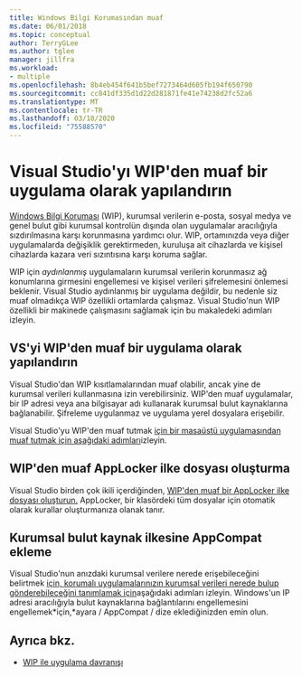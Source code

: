 ```yaml
---
title: Windows Bilgi Korumasından muaf
ms.date: 06/01/2018
ms.topic: conceptual
author: TerryGLee
ms.author: tglee
manager: jillfra
ms.workload:
- multiple
ms.openlocfilehash: 8b4eb454f641b5bef7273464d605fb194f650790
ms.sourcegitcommit: cc841df335d1d22d281871fe41e74238d2fc52a6
ms.translationtype: MT
ms.contentlocale: tr-TR
ms.lasthandoff: 03/18/2020
ms.locfileid: "75588570"
---
```

# <a name="configure-visual-studio-as-a-wip-exempt-app"></a>Visual Studio'yı WIP'den muaf bir uygulama olarak yapılandırın

[Windows Bilgi Koruması](/windows/security/information-protection/windows-information-protection/protect-enterprise-data-using-wip) (WIP), kurumsal verilerin e-posta, sosyal medya ve genel bulut gibi kurumsal kontrolün dışında olan uygulamalar aracılığıyla sızdırılmasına karşı korunmasına yardımcı olur. WIP, ortamınızda veya diğer uygulamalarda değişiklik gerektirmeden, kuruluşa ait cihazlarda ve kişisel cihazlarda kazara veri sızıntısına karşı koruma sağlar.

WIP için *aydınlanmış* uygulamaların kurumsal verilerin korunmasız ağ konumlarına girmesini engellemesi ve kişisel verileri şifrelemesini önlemesi beklenir. Visual Studio aydınlanmış bir uygulama değildir, bu nedenle siz muaf olmadıkça WIP özellikli ortamlarda çalışmaz. Visual Studio'nun WIP özellikli bir makinede çalışmasını sağlamak için bu makaledeki adımları izleyin.

## <a name="configure-vs-as-a-wip-exempt-app"></a>VS'yi WIP'den muaf bir uygulama olarak yapılandırın

Visual Studio'dan WIP kısıtlamalarından muaf olabilir, ancak yine de kurumsal verileri kullanmasına izin verebilirsiniz. WIP'den muaf uygulamalar, bir IP adresi veya ana bilgisayar adı kullanarak kurumsal bulut kaynaklarına bağlanabilir. Şifreleme uygulanmaz ve uygulama yerel dosyalara erişebilir.

Visual Studio'yu WIP'den muaf tutmak [için bir masaüstü uygulamasından muaf tutmak için aşağıdaki adımları](/windows/security/information-protection/windows-information-protection/create-wip-policy-using-intune-azure#exempt-apps-from-a-wip-policy)izleyin.

## <a name="create-a-wip-exempt-applocker-policy-file"></a>WIP'den muaf AppLocker ilke dosyası oluşturma

Visual Studio birden çok ikili içerdiğinden, [WIP'den muaf bir AppLocker ilke dosyası oluşturun.](/windows/security/threat-protection/windows-defender-application-control/applocker/run-the-automatically-generate-rules-wizard) AppLocker, bir klasördeki tüm dosyalar için otomatik olarak kurallar oluşturmanıza olanak tanır.

## <a name="add-appcompat-to-the-enterprise-cloud-resource-policy"></a>Kurumsal bulut kaynak ilkesine AppCompat ekleme

Visual Studio'nun anızdaki kurumsal verilere nerede erişebileceğini belirtmek [için, korumalı uygulamalarınızın kurumsal verileri nerede bulup gönderebileceğini tanımlamak için](/windows/security/information-protection/windows-information-protection/create-wip-policy-using-intune-azure#choose-where-apps-can-access-enterprise-data)aşağıdaki adımları izleyin. Windows'un IP adresi aracılığıyla bulut kaynaklarına bağlantılarını engellemesini engellemek\*için,\*ayara / AppCompat / dize eklediğinizden emin olun.

## <a name="see-also"></a>Ayrıca bkz.

- [WIP ile uygulama davranışı](/windows/security/information-protection/windows-information-protection/app-behavior-with-wip)
